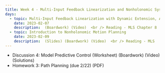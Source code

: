 ```yaml
---
title: Week 4 - Multi-Input Feedback Linearization and Nonholonomic Systems
days:
  - topic: Multi-Input Feedback Linearization with Dynamic Extension, Application to Planar Quadrotors
    date: 2023-02-07
    description:  (Boardwork) (Video)  <br /> Reading - MLS Chapter 8
  - topic: Introduction to Nonholonomic Motion Planning
    date: 2023-02-09
    description:  (Slides) (Boardwork) (Video)  <br /> Reading - MLS
---
```


- Discussion 4: Model Predictive Control (Worksheet) (Boardwork) (Video) (Solutions)
- Homework 3: Path Planning (due 2/22) (PDF)

<a id="Week5"></a>
